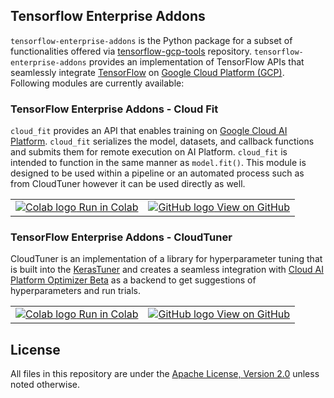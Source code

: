 
## Tensorflow Enterprise Addons

`tensorflow-enterprise-addons` is the Python package for a subset of
functionalities offered via
[tensorflow-gcp-tools](https://github.com/GoogleCloudPlatform/tensorflow-gcp-tools)
repository. `tensorflow-enterprise-addons` provides an implementation of
TensorFlow APIs that seamlessly integrate [TensorFlow](http://tensorflow.org/)
on [Google Cloud Platform (GCP)](https://cloud.google.com/). Following modules
are currently available:

### TensorFlow Enterprise Addons - Cloud Fit

`cloud_fit` provides an API that enables training on
[Google Cloud AI Platform](https://cloud.google.com/ai-platform). `cloud_fit`
serializes the model, datasets, and callback functions and submits them for
remote execution on AI Platform. `cloud_fit` is intended to function in the same
manner as `model.fit()`. This module is designed to be used within a pipeline or
an automated process such as from CloudTuner however it can be used directly as
well.

<table>
  <td>
    <a href="https://colab.research.google.com/github/GoogleCloudPlatform/tensorflow-gcp-tools/blob/master/examples/cloud_fit.ipynb">
      <img src="https://cloud.google.com/ml-engine/images/colab-logo-32px.png" alt="Colab logo"/> Run in Colab
    </a>
  </td>
  <td>
    <a href="https://github.com/GoogleCloudPlatform/tensorflow-gcp-tools/blob/master/examples/cloud_fit.ipynb">
      <img src="https://cloud.google.com/ml-engine/images/github-logo-32px.png" alt="GitHub logo"/>
      View on GitHub
    </a>
  </td>
</table>

### TensorFlow Enterprise Addons - CloudTuner

CloudTuner is an implementation of a library for hyperparameter tuning that is
built into the [KerasTuner](https://github.com/keras-team/keras-tuner) and
creates a seamless integration with
[Cloud AI Platform Optimizer Beta](https://cloud.google.com/ai-platform/optimizer/docs)
as a backend to get suggestions of hyperparameters and run trials.

<table>
  <td>
    <a href="https://colab.research.google.com/github/GoogleCloudPlatform/ai-platform-samples/blob/master/notebooks/samples/optimizer/ai_platform_optimizer_tuner.ipynb">
      <img src="https://cloud.google.com/ml-engine/images/colab-logo-32px.png" alt="Colab logo"/> Run in Colab
    </a>
  </td>
  <td>
    <a href="https://github.com/GoogleCloudPlatform/ai-platform-samples/blob/master/notebooks/samples/optimizer/ai_platform_optimizer_tuner.ipynb">
      <img src="https://cloud.google.com/ml-engine/images/github-logo-32px.png" alt="GitHub logo"/>
      View on GitHub
    </a>
  </td>
</table>

## **License**

All files in this repository are under the
[Apache License, Version 2.0](https://github.com/GoogleCloudPlatform/tensorflow-gcp-tools/blob/master/LICENSE)
unless noted otherwise.
